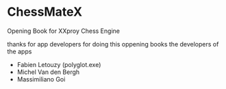 # ChessMateX
Opening Book for XXproy Chess Engine




thanks for app developers for doing this oppening books
the developers of the apps
- Fabien Letouzy (polyglot.exe)
- Michel Van den Bergh
- Massimiliano Goi
